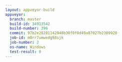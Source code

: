 ```yaml
---
layout: appveyor-build
appveyor:
  branch: master
  build-id: 34913542
  build-number: 396
  commit: 97b2e28281142948b30f8f0d49a87027b2309920
  job-id: m0rr7umwedg98sjk
  job-number: 2
  os-name: Windows
  test-result: 0
---
```

